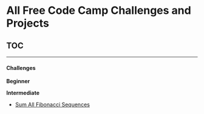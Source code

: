 # All Free Code Camp Challenges and Projects

## TOC
*********
#### Challenges

**Beginner**

**Intermediate**
- [Sum All Fibonacci Sequences](challenges/intermediate)
